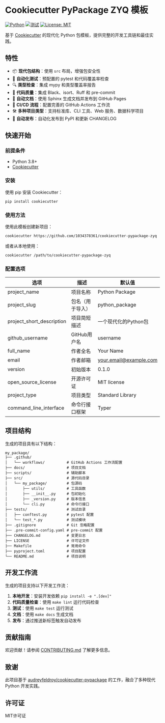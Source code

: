 # Cookiecutter PyPackage ZYQ 模板

[![Python](https://img.shields.io/badge/Python-3.8%2B-blue.svg)](https://www.python.org/downloads/)
[![测试](https://github.com/1034378361/cookiecutter-pypackage-zyq/actions/workflows/test.yml/badge.svg)](https://github.com/1034378361/cookiecutter-pypackage-zyq/actions/workflows/test.yml)
[![License: MIT](https://img.shields.io/badge/License-MIT-yellow.svg)](https://opensource.org/licenses/MIT)

基于 [Cookiecutter](https://github.com/cookiecutter/cookiecutter) 的现代化 Python 包模板，提供完整的开发工具链和最佳实践。

## 特性

* 📦 **现代包结构**：使用 `src` 布局，增强包安全性
* 🧪 **自动化测试**：预配置的 pytest 和代码覆盖率检查
* 🔍 **类型检查**：集成 mypy 和类型覆盖率报告
* 📝 **代码质量**：集成 Black、isort、Ruff 和 pre-commit
* 📄 **自动文档**：使用 Sphinx 生成文档并发布到 GitHub Pages
* 🚀 **CI/CD 流程**：配置完善的 GitHub Actions 工作流
* 🛠️ **多种项目类型**：支持标准库、CLI 工具、Web 服务、数据科学项目
* 🔄 **自动发布**：自动化发布到 PyPI 和更新 CHANGELOG

## 快速开始

### 前提条件

* Python 3.8+
* [Cookiecutter](https://github.com/cookiecutter/cookiecutter)

### 安装

使用 pip 安装 Cookiecutter：

```bash
pip install cookiecutter
```

### 使用方法

使用此模板创建新项目：

```bash
cookiecutter https://github.com/1034378361/cookiecutter-pypackage-zyq
```

或者从本地使用：

```bash
cookiecutter /path/to/cookiecutter-pypackage-zyq
```

### 配置选项

| 选项                      | 描述                                       | 默认值                      |
|--------------------------|-------------------------------------------|----------------------------|
| project_name             | 项目名称                                    | Python Package             |
| project_slug             | 包名（用于导入）                             | python_package             |
| project_short_description| 项目简短描述                                | 一个现代化的Python包         |
| github_username          | GitHub用户名                               | username                   |
| full_name                | 作者全名                                    | Your Name                  |
| email                    | 作者邮箱                                    | your.email@example.com     |
| version                  | 初始版本                                    | 0.1.0                      |
| open_source_license      | 开源许可证                                  | MIT license                |
| project_type             | 项目类型                                    | Standard Library           |
| command_line_interface   | 命令行接口框架                               | Typer                      |

## 项目结构

生成的项目具有以下结构：

```
my_package/
├── .github/
│   └── workflows/          # GitHub Actions 工作流配置
├── docs/                   # 项目文档
├── scripts/                # 辅助脚本
├── src/                    # 源代码目录
│   └── my_package/         # 包源码
│       ├── utils/          # 工具函数
│       ├── __init__.py     # 包初始化
│       ├── _version.py     # 版本信息
│       └── cli.py          # 命令行接口
├── tests/                  # 测试目录
│   ├── conftest.py         # pytest 配置
│   └── test_*.py           # 测试模块
├── .gitignore              # Git 忽略配置
├── .pre-commit-config.yaml # pre-commit 配置
├── CHANGELOG.md            # 变更日志
├── LICENSE                 # 许可证文件
├── Makefile                # 常用命令
├── pyproject.toml          # 项目配置
└── README.md               # 项目说明
```

## 开发工作流

生成的项目支持以下开发工作流：

1. **本地开发**：安装开发依赖 `pip install -e ".[dev]"`
2. **代码质量检查**：使用 `make lint` 运行代码检查
3. **测试**：使用 `make test` 运行测试
4. **文档**：使用 `make docs` 生成文档
5. **发布**：通过推送新标签触发自动发布

## 贡献指南

欢迎贡献！请参阅 [CONTRIBUTING.md](CONTRIBUTING.md) 了解更多信息。

## 致谢

此项目基于 [audreyfeldroy/cookiecutter-pypackage](https://github.com/audreyfeldroy/cookiecutter-pypackage) 的工作，融合了多种现代 Python 开发实践。

## 许可证

MIT许可证
